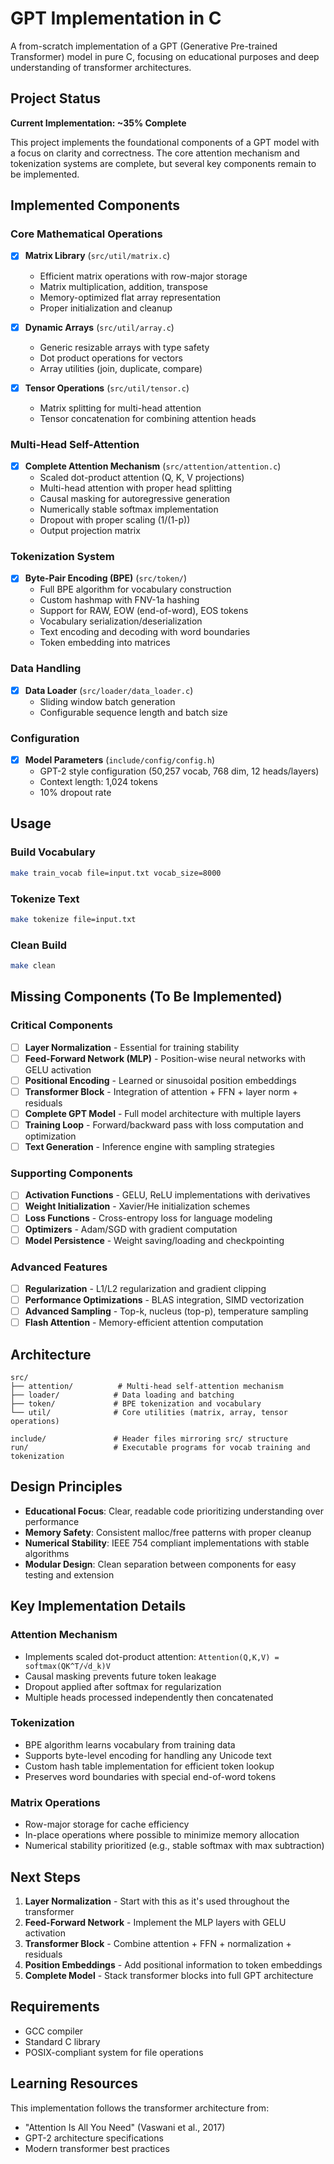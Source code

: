 # GPT Implementation in C

A from-scratch implementation of a GPT (Generative Pre-trained Transformer) model in pure C, focusing on educational purposes and deep understanding of transformer architectures.

## Project Status

**Current Implementation: ~35% Complete**

This project implements the foundational components of a GPT model with a focus on clarity and correctness. The core attention mechanism and tokenization systems are complete, but several key components remain to be implemented.

## Implemented Components

### Core Mathematical Operations
- [x] **Matrix Library** (`src/util/matrix.c`)
  - Efficient matrix operations with row-major storage
  - Matrix multiplication, addition, transpose
  - Memory-optimized flat array representation
  - Proper initialization and cleanup

- [x] **Dynamic Arrays** (`src/util/array.c`)
  - Generic resizable arrays with type safety
  - Dot product operations for vectors
  - Array utilities (join, duplicate, compare)

- [x] **Tensor Operations** (`src/util/tensor.c`)
  - Matrix splitting for multi-head attention
  - Tensor concatenation for combining attention heads

### Multi-Head Self-Attention
- [x] **Complete Attention Mechanism** (`src/attention/attention.c`)
  - Scaled dot-product attention (Q, K, V projections)
  - Multi-head attention with proper head splitting
  - Causal masking for autoregressive generation
  - Numerically stable softmax implementation
  - Dropout with proper scaling (1/(1-p))
  - Output projection matrix

### Tokenization System
- [x] **Byte-Pair Encoding (BPE)** (`src/token/`)
  - Full BPE algorithm for vocabulary construction
  - Custom hashmap with FNV-1a hashing
  - Support for RAW, EOW (end-of-word), EOS tokens
  - Vocabulary serialization/deserialization
  - Text encoding and decoding with word boundaries
  - Token embedding into matrices

### Data Handling
- [x] **Data Loader** (`src/loader/data_loader.c`)
  - Sliding window batch generation
  - Configurable sequence length and batch size

### Configuration
- [x] **Model Parameters** (`include/config/config.h`)
  - GPT-2 style configuration (50,257 vocab, 768 dim, 12 heads/layers)
  - Context length: 1,024 tokens
  - 10% dropout rate

## Usage

### Build Vocabulary
```bash
make train_vocab file=input.txt vocab_size=8000
```

### Tokenize Text
```bash
make tokenize file=input.txt
```

### Clean Build
```bash
make clean
```

## Missing Components (To Be Implemented)

### Critical Components
- [ ] **Layer Normalization** - Essential for training stability
- [ ] **Feed-Forward Network (MLP)** - Position-wise neural networks with GELU activation
- [ ] **Positional Encoding** - Learned or sinusoidal position embeddings
- [ ] **Transformer Block** - Integration of attention + FFN + layer norm + residuals
- [ ] **Complete GPT Model** - Full model architecture with multiple layers
- [ ] **Training Loop** - Forward/backward pass with loss computation and optimization
- [ ] **Text Generation** - Inference engine with sampling strategies

### Supporting Components
- [ ] **Activation Functions** - GELU, ReLU implementations with derivatives
- [ ] **Weight Initialization** - Xavier/He initialization schemes
- [ ] **Loss Functions** - Cross-entropy loss for language modeling
- [ ] **Optimizers** - Adam/SGD with gradient computation
- [ ] **Model Persistence** - Weight saving/loading and checkpointing

### Advanced Features
- [ ] **Regularization** - L1/L2 regularization and gradient clipping
- [ ] **Performance Optimizations** - BLAS integration, SIMD vectorization
- [ ] **Advanced Sampling** - Top-k, nucleus (top-p), temperature sampling
- [ ] **Flash Attention** - Memory-efficient attention computation

## Architecture

```
src/
├── attention/          # Multi-head self-attention mechanism
├── loader/            # Data loading and batching
├── token/             # BPE tokenization and vocabulary
└── util/              # Core utilities (matrix, array, tensor operations)

include/               # Header files mirroring src/ structure
run/                   # Executable programs for vocab training and tokenization
```

## Design Principles

- **Educational Focus**: Clear, readable code prioritizing understanding over performance
- **Memory Safety**: Consistent malloc/free patterns with proper cleanup
- **Numerical Stability**: IEEE 754 compliant implementations with stable algorithms
- **Modular Design**: Clean separation between components for easy testing and extension

## Key Implementation Details

### Attention Mechanism
- Implements scaled dot-product attention: `Attention(Q,K,V) = softmax(QK^T/√d_k)V`
- Causal masking prevents future token leakage
- Dropout applied after softmax for regularization
- Multiple heads processed independently then concatenated

### Tokenization
- BPE algorithm learns vocabulary from training data
- Supports byte-level encoding for handling any Unicode text
- Custom hash table implementation for efficient token lookup
- Preserves word boundaries with special end-of-word tokens

### Matrix Operations
- Row-major storage for cache efficiency
- In-place operations where possible to minimize memory allocation
- Numerical stability prioritized (e.g., stable softmax with max subtraction)

## Next Steps

1. **Layer Normalization** - Start with this as it's used throughout the transformer
2. **Feed-Forward Network** - Implement the MLP layers with GELU activation
3. **Transformer Block** - Combine attention + FFN + normalization + residuals
4. **Position Embeddings** - Add positional information to token embeddings
5. **Complete Model** - Stack transformer blocks into full GPT architecture

## Requirements

- GCC compiler
- Standard C library
- POSIX-compliant system for file operations

## Learning Resources

This implementation follows the transformer architecture from:
- "Attention Is All You Need" (Vaswani et al., 2017)
- GPT-2 architecture specifications
- Modern transformer best practices
